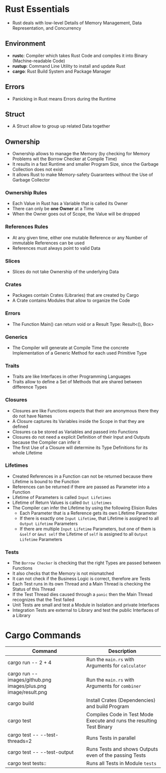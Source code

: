 # Rust Essentials

- Rust deals with low-level Details of Memory Management, Data Representation, and Concurrency

## Environment

- **rustc**: Compiler which takes Rust Code and compiles it into Binary (Machine-readable Code)
- **rustup**: Command Line Utility to install and update Rust
- **cargo**: Rust Build System and Package Manager

## Errors

- Panicking in Rust means Errors during the Runtime

## Struct

- A Struct allow to group up related Data together

## Ownership

- Ownership allows to manage the Memory (by checking for Memory Problems wit the Borrow Checker at Compile Time)
- It results in a fast Runtime and smaller Program Size, since the Garbage Collection does not exist
- It allows Rust to make Memory-safety Guarantees without the Use of Garbage Collector

### Ownership Rules

- Each Value in Rust has a Variable that is called its Owner
- There can only be **one Owner** at a Time
- When the Owner goes out of Scope, the Value will be dropped

### References Rules

- At any given time, either one mutable Reference or any Number of immutable References can be used
- References must always point to valid Data

### Slices

- Slices do not take Ownership of the underlying Data

### Crates

- Packages contain Crates (Libraries) that are created by Cargo
- A Crate contains Modules that allow to organize the Code

### Errors

- The Function Main() can return void or a Result Type: Result<(), Box<dyn Error>>

### Generics

- The Compiler will generate at Compile Time the concrete Implementation of a Generic Method for each used Primitive Type

### Traits

- Traits are like Interfaces in other Programming Languages
- Traits allow to define a Set of Methods that are shared between difference Types

### Closures

- Closures are like Functions expects that their are anonymous there they do not have Names
- A Closure captures its Variables inside the Scope in that they are defined
- Closures ca be stored as Variables and passed into Functions
- Closures do not need a explicit Definition of their Input and Outputs because the Compiler can infer it
- The first Use of a Closure will determine its Type Definitions for its whole Lifetime

### Lifetimes

- Created References in a Function can not be returned because there Lifetime is bound to the Function
- References can be returned if there are passed as Parameter into a Function
- Lifetime of Parameters is called `Input Lifetimes`
- Lifetime of Return Values is called `Out Lifetimes`
- The Compiler can infer the Lifetime by using the following Elision Rules
  - Each Parameter that is a Reference gets its own Lifetime Parameter
  - If there is exactly one `Input Lifetime`, that Lifetime is assigned to all `Output Lifetime` Parameters
  - If there are multiple `Input Lifetime` Parameters, but one of them is `&self` or `&mut self` the Lifetime of `self` is assigned to all `Output Lifetime` Parameters

### Tests

- The `Borrow Checker` is checking that the right Types are passed between Functions
- It also checks that the Memory is not mismatched
- It can not check if the Business Logic is correct, therefore are Tests
- Each Test runs in its own Thread and a Main Thread is checking the Status of this Thread
- If the Test Thread dies caused through a `panic` then the Main Thread recognizes that the Test failed
- Unit Tests are small and test a Module in Isolation and private Interfaces
- Integration Tests are external to Library and test the public Interfaces of a Library

# Cargo Commands

| Command                                                         | Description                                                           |
| --------------------------------------------------------------- | --------------------------------------------------------------------- |
| cargo run -- 2 + 4                                              | Run the `main.rs` with Arguments for `calculator`                     |
| cargo run -- images/github.png images/plus.png image/result.png | Run the `main.rs` with Arguments for `combiner`                       |
| cargo build                                                     | Install Crates (Dependencies) and build Program                       |
| cargo test                                                      | Compiles Code in Test Mode Execute and runs the resulting Test Binary |
| cargo test -- --test-threads=2                                  | Runs Tests in parallel                                                |
| cargo test -- --test-output                                     | Runs Tests and shows Outputs even of the passing Tests                |
| cargo test tests::                                              | Runs all Tests in Module `tests`                                      |
